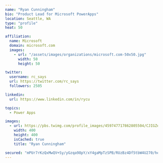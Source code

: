 ```yaml
---
name: "Ryan Cunningham"
bio: "Product Lead for Microsoft PowerApps"
location: Seattle, WA
type: "profile"
heat: 50

affiliation:
  name: Microsoft
  domain: microsoft.com
  images:
    - url: "/assets/images/organizations/microsoft.com-50x50.jpg"
      width: 50
      height: 50

twitter:
  username: rc_says
  url: https://twitter.com/rc_says
  followers: 2505

linkedin:
  url: https://www.linkedin.com/in/rycu

topics:
  - Power Apps

images:
  - url: https://pbs.twimg.com/profile_images/459747717862805504/CJIGZejd_400x400.png
    width: 400
    height: 400
    isCached: true
    title: "Ryan Cunningham"

secured: "mPUr7rKzQxMwQV+Sy/yGzqa98pY/xY4gaMpTzSPB/RUzBz4Df5tbW4U270/helQO0+e9itPzN96NTb8CnMWWaL3d7Vn1YbP16/Id4A1tiuDCtCbURX9n5xJ3XqdXrtfg6RffJKLh7CgwrYZkqiI5NGVFbwo32s3gdBzDws70mol62u4++JTLvpJ/9zz3pxkMqWC3q6wK75R5tcyk1zwVujB4NbLdhE6mws7KowyBpSRDHFI527YLlacN2+FSdp/chir6HtqLdymG49gTJLk5tq7wbrAyUpC27pEbYgkohBGyeRE9gwe5d1qgHwNRR+Rf00hEGz47pAlgCPNijxeMIXvp0M0PE8bIjBu25vxeLQqHxC0QIbDoyrNzkNmyC1FSLiagg9MmhLVP/PZHRl51Kls59iRLxX+/yJW0mZuTRvE=;unCra3MzITw+SOGDi8bfKQ=="
---
```


